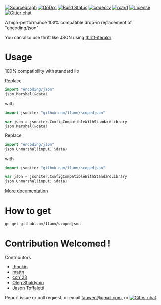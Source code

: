 [![Sourcegraph](https://sourcegraph.com/github.com/1lann/scopedjson/-/badge.svg)](https://sourcegraph.com/github.com/1lann/scopedjson?badge)
[![GoDoc](http://img.shields.io/badge/go-documentation-blue.svg?style=flat-square)](http://godoc.org/github.com/1lann/scopedjson)
[![Build Status](https://travis-ci.org/json-iterator/go.svg?branch=master)](https://travis-ci.org/json-iterator/go)
[![codecov](https://codecov.io/gh/json-iterator/go/branch/master/graph/badge.svg)](https://codecov.io/gh/json-iterator/go)
[![rcard](https://goreportcard.com/badge/github.com/1lann/scopedjson)](https://goreportcard.com/report/github.com/1lann/scopedjson)
[![License](http://img.shields.io/badge/license-mit-blue.svg?style=flat-square)](https://raw.githubusercontent.com/json-iterator/go/master/LICENSE)
[![Gitter chat](https://badges.gitter.im/gitterHQ/gitter.png)](https://gitter.im/json-iterator/Lobby)

A high-performance 100% compatible drop-in replacement of "encoding/json"

You can also use thrift like JSON using [thrift-iterator](https://github.com/thrift-iterator/go)

# Usage

100% compatibility with standard lib

Replace

```go
import "encoding/json"
json.Marshal(&data)
```

with

```go
import jsoniter "github.com/1lann/scopedjson"

var json = jsoniter.ConfigCompatibleWithStandardLibrary
json.Marshal(&data)
```

Replace

```go
import "encoding/json"
json.Unmarshal(input, &data)
```

with

```go
import jsoniter "github.com/1lann/scopedjson"

var json = jsoniter.ConfigCompatibleWithStandardLibrary
json.Unmarshal(input, &data)
```

[More documentation](http://jsoniter.com/migrate-from-go-std.html)

# How to get

```
go get github.com/1lann/scopedjson
```

# Contribution Welcomed !

Contributors

* [thockin](https://github.com/thockin)
* [mattn](https://github.com/mattn)
* [cch123](https://github.com/cch123)
* [Oleg Shaldybin](https://github.com/olegshaldybin)
* [Jason Toffaletti](https://github.com/toffaletti)

Report issue or pull request, or email taowen@gmail.com, or [![Gitter chat](https://badges.gitter.im/gitterHQ/gitter.png)](https://gitter.im/json-iterator/Lobby)
